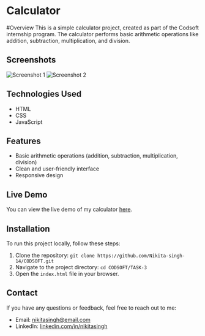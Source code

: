 # Calculator

#Overview
This is a simple calculator project, created as part of the Codsoft internship program. The calculator performs basic arithmetic operations like addition, subtraction, multiplication, and division.

## Screenshots
![Screenshot 1](screenshots/screenshot1.png)
![Screenshot 2](screenshots/screenshot2.png)

## Technologies Used
* HTML
* CSS
* JavaScript

## Features
* Basic arithmetic operations (addition, subtraction, multiplication, division)
* Clean and user-friendly interface
* Responsive design

## Live Demo
You can view the live demo of my calculator [here](https://nikita-singh-14.github.io/calculator/).

## Installation
To run this project locally, follow these steps:

1. Clone the repository: `git clone https://github.com/Nikita-singh-14/CODSOFT.git`
2. Navigate to the project directory: `cd CODSOFT/TASK-3`
3. Open the `index.html` file in your browser.

## Contact
If you have any questions or feedback, feel free to reach out to me:

* Email: [nikitasingh@email.com](mailto:nikitasingh@email.com)
* LinkedIn: [linkedin.com/in/nikitasingh](https://www.linkedin.com/in/nikitasingh/)

